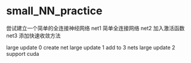 # small_NN_practice
尝试建立一个简单的全连接神经网络
net1 简单全连接网络
net2 加入激活函数
net3 添加快速收敛方法


large update 0 create net
large update 1 add to 3 nets
large update 2 support cuda 
